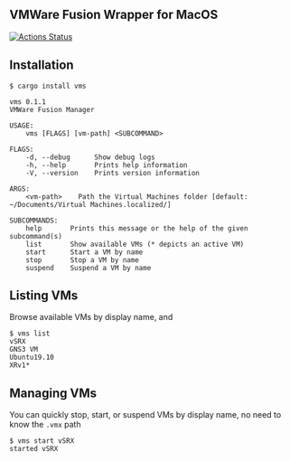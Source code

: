 ## VMWare Fusion Wrapper for MacOS

[![Actions Status](https://github.com/thepacketgeek/vmware-fusion-wrapper/workflows/Cargo/badge.svg)](https://github.com/thepacketgeek/vmware-fusion-wrapper/actions)

## Installation
`$ cargo install vms`

```
vms 0.1.1
VMWare Fusion Manager

USAGE:
    vms [FLAGS] [vm-path] <SUBCOMMAND>

FLAGS:
    -d, --debug      Show debug logs
    -h, --help       Prints help information
    -V, --version    Prints version information

ARGS:
    <vm-path>    Path the Virtual Machines folder [default: ~/Documents/Virtual Machines.localized/]

SUBCOMMANDS:
    help       Prints this message or the help of the given subcommand(s)
    list       Show available VMs (* depicts an active VM)
    start      Start a VM by name
    stop       Stop a VM by name
    suspend    Suspend a VM by name
```

## Listing VMs
Browse available VMs by display name, and 
```
$ vms list
vSRX
GNS3 VM
Ubuntu19.10
XRv1*
```

## Managing VMs
You can quickly stop, start, or suspend VMs by display name, no need to know the `.vmx` path

```
$ vms start vSRX
started vSRX
```
